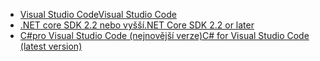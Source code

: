 * [<span data-ttu-id="be148-101">Visual Studio Code</span><span class="sxs-lookup"><span data-stu-id="be148-101">Visual Studio Code</span></span>](https://code.visualstudio.com/download)
* [<span data-ttu-id="be148-102">.NET core SDK 2.2 nebo vyšší</span><span class="sxs-lookup"><span data-stu-id="be148-102">.NET Core SDK 2.2 or later</span></span>](https://www.microsoft.com/net/download/all)
* [<span data-ttu-id="be148-103">C#pro Visual Studio Code (nejnovější verze)</span><span class="sxs-lookup"><span data-stu-id="be148-103">C# for Visual Studio Code (latest version)</span></span>](https://marketplace.visualstudio.com/items?itemName=ms-vscode.csharp)